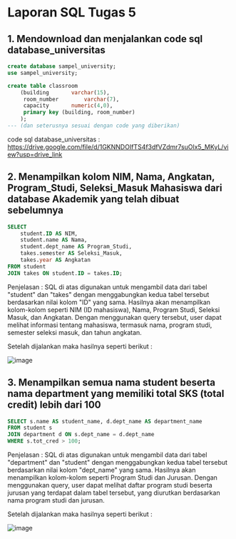 # Laporan SQL Tugas 5

## 1. Mendownload dan menjalankan code sql database_universitas
```sql
create database sampel_university;
use sampel_university;

create table classroom
	(building		varchar(15),
	 room_number		varchar(7),
	 capacity		numeric(4,0),
	 primary key (building, room_number)
	);
--- (dan seterusnya sesuai dengan code yang diberikan)
```
code sql database_universitas : https://drive.google.com/file/d/1GKNNDOIfTS4f3dfVZdmr7suOlx5_MKyL/view?usp=drive_link

## 2. Menampilkan kolom NIM, Nama, Angkatan, Program_Studi, Seleksi_Masuk Mahasiswa dari database Akademik yang telah dibuat sebelumnya
```sql
SELECT 
    student.ID AS NIM,
    student.name AS Nama,
    student.dept_name AS Program_Studi,
    takes.semester AS Seleksi_Masuk,
    takes.year AS Angkatan
FROM student
JOIN takes ON student.ID = takes.ID;
```
Penjelasan :
SQL di atas digunakan untuk mengambil data dari tabel "student" dan "takes" dengan menggabungkan kedua tabel tersebut berdasarkan nilai kolom "ID" yang sama. Hasilnya akan menampilkan kolom-kolom seperti NIM (ID mahasiswa), Nama, Program Studi, Seleksi Masuk, dan Angkatan. Dengan menggunakan query tersebut, user dapat melihat informasi tentang mahasiswa, termasuk nama, program studi, semester seleksi masuk, dan tahun angkatan.

Setelah dijalankan maka hasilnya seperti berikut : 

![image](https://github.com/SafitriPutri/Safitri-Rahayu-Kurnia-Putri_Praktikum-DBDSQL/assets/117289241/568d7d73-986c-47ce-8760-23cd6e1d6cb0)



## 3. Menampilkan semua nama student beserta nama department yang memiliki total SKS (total credit) lebih dari 100
```sql
SELECT s.name AS student_name, d.dept_name AS department_name
FROM student s
JOIN department d ON s.dept_name = d.dept_name
WHERE s.tot_cred > 100;
```
Penjelasan :
SQL di atas digunakan untuk mengambil data dari tabel "department" dan "student" dengan menggabungkan kedua tabel tersebut berdasarkan nilai kolom "dept_name" yang sama. Hasilnya akan menampilkan kolom-kolom seperti Program Studi dan Jurusan. Dengan menggunakan query, user dapat melihat daftar program studi beserta jurusan yang terdapat dalam tabel tersebut, yang diurutkan berdasarkan nama program studi dan jurusan.

Setelah dijalankan maka hasilnya seperti berikut :

![image](https://github.com/SafitriPutri/Safitri-Rahayu-Kurnia-Putri_Praktikum-DBDSQL/assets/117289241/f1390ae8-f8d7-4d13-9791-ffdd284aa91e)
